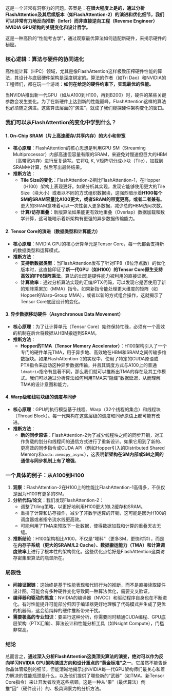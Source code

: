 这是一个非常有洞察力的问题。答案是：**在很大程度上是的，通过分析FlashAttention及其后续版本（如FlashAttention-2）的演进和优化细节，我们可以非常有力地反向推断（Infer）而非直接逆向工程（Reverse Engineer）NVIDIA GPU架构的关键变化和设计哲学。**

这是一种高阶的“性能考古学”，通过观察最优算法如何适配新硬件，来揭示硬件的秘密。

### 核心逻辑：算法与硬件的协同进化

高性能计算（HPC）领域，尤其是像FlashAttention这样极致压榨硬件性能的算法，其设计与底层硬件架构是深度绑定的。算法的作者（如Tri Dao）和NVIDIA的工程师们，都在玩一个游戏：**如何在给定的硬件约束下，实现最优的性能。**

当NVIDIA推出新一代GPU（如从A100到H100，再到B200）时，硬件的某些关键参数会发生变化。为了在新硬件上达到新的性能巅峰，FlashAttention这样的算法也必须随之演进。这些算法层面的“演进”，就成了我们窥探硬件架构变化的窗口。

### 我们可以从FlashAttention的变化中学到什么？

#### 1. On-Chip SRAM（片上高速缓存/共享内存）的大小和带宽
*   **核心原理**：FlashAttention的核心思想是利用GPU SM（Streaming Multiprocessor）内部高速但容量有限的SRAM，来避免对慢速但巨大的HBM（高带宽内存）进行反复读写。它将Q, K, V矩阵切分成小块（Tile），加载到SRAM中计算，然后写出最终结果。
*   **推断方法**：
    *   **Tile Size的变化**：FlashAttention-2相比FlashAttention-1，在Hopper（H100）架构上表现更好。如果分析其实现，发现它能够使用更大的Tile Size（块大小）或者以不同的方式组织数据块，这强烈暗示着**H100每个SM的SRAM容量比A100更大，或者SRAM的带宽更高，或者二者兼有**。更大的SRAM意味着可以一次性装入更多数据，减少总的HBM访问次数。
    *   **计算/访存重叠**：新版算法如果能更有效地重叠（Overlap）数据加载和数学计算，这可能暗示着新架构有更强的异步数据传输能力。

#### 2. Tensor Core的演进（数据类型和计算能力）
*   **核心原理**：NVIDIA GPU的核心计算单元是Tensor Core，每一代都会支持新的数据类型和运算模式。
*   **推断方法**：
    *   **支持新数据类型**：当FlashAttention发布了针对FP8（8位浮点数）的优化版本时，这直接印证了**新一代GPU（如H100）的Tensor Core原生支持高效的FP8矩阵乘法**。算法的出现是硬件能力被利用的直接证据。
    *   **计算效率**：通过分析算法实现的汇编/PTX代码，可以发现它是否使用了新的矩阵乘累加（MMA）指令。如果新指令能处理更大维度的矩阵（如Hopper的Warp-Group MMA），或者以新的方式组合操作，这就揭示了Tensor Core底层设计的变化。

#### 3. 异步数据移动硬件（Asynchronous Data Movement）
*   **核心原理**：为了让计算单元（Tensor Core）始终保持忙碌，必须有一个高效的机制在后台将数据从HBM搬运到SRAM。
*   **推断方法**：
    *   **Hopper的TMA（Tensor Memory Accelerator）**：H100架构引入了一个专门的硬件单元TMA，用于异步地、高效地在HBM和SRAM之间传输多维数据块。如果FlashAttention-2的实现中，使用了特定的CUDA原语或PTX指令来启动这种异步数据传输，并且其调度方式与A100上的普通`ldmatrix`指令有显著不同，那么我们就可以推断出TMA的存在及其工作模式。我们可以通过分析算法如何利用TMA来“隐藏”数据延迟，从而理解TMA的设计意图和能力。

#### 4. Warp级和线程块级的调度与同步
*   **核心原理**：GPU的执行模型基于线程、Warp（32个线程的集合）和线程块（Thread Block）。每一代架构在这些层级的调度和同步原语上都可能有改进。
*   **推断方法**：
    *   **新的同步原语**：FlashAttention-2为了减少线程块之间的同步开销，对工作负载的划分和线程间的通信方式进行了重新设计。如果它用到了新的、更高效的同步指令或CUDA API（例如Hopper引入的Distributed Shared Memory和`cuda::memcpy_async`），这表明**新架构在SM内部或SM之间的通信与同步机制上有了增强**。

### 一个具体的例子：从A100到H100
1.  **观察**：FlashAttention-2在H100上的性能比FlashAttention-1高得多，不仅仅是因为H100有更多的SM。
2.  **分析代码/论文**：我们发现FlashAttention-2：
    *   调整了tiling策略，以更好地利用H100更大的L2缓存和SRAM。
    *   重排了计算和访存操作，减少了非数学运算的开销，这可能是因为H100的调度器或者指令流水线更高效。
    *   可能利用了TMA来预取下一批数据，使得数据加载和计算的重叠天衣无缝。
3.  **推断结论**：H100架构相比A100，不仅是“堆料”（更多SM，更快时钟），而是在**内存子系统（更大的SRAM/L2 Cache）、数据搬运能力（TMA）和计算调度效率**上进行了根本性的架构优化。这些优化点恰好是FlashAttention这类访存密集型算法的瓶颈所在。

### 局限性

*   **间接证据链**：这始终是基于性能表现和代码行为的推断，而不是直接读取硬件设计图。可能会有多种硬件变化导致同一种算法优化，需要交叉验证。
*   **编译器和驱动的黑盒**：NVIDIA的编译器（NVCC）和驱动程序自身也在不断进化。有时性能提升可能部分归因于编译器更好地理解了代码模式并生成了更优的机器码，这会给纯粹的硬件推断带来干扰。
*   **需要极高的专业知识**：要进行这种分析，你需要同时精通CUDA编程、GPU底层架构（PTX汇编）、算法设计和性能分析工具（如Nsight Compute），门槛非常高。

### 结论

总而言之，**通过深入分析FlashAttention这类顶尖算法的演变，绝对可以作为反向学习NVIDIA GPU架构演进方向和设计重点的“黄金标准”之一**。它虽然不能告诉你晶体管级别的细节，但能清晰地揭示出NVIDIA每一代GPU架构师们最关心和着力解决的性能瓶颈是什么，以及他们提供了哪些新的“武器”（如TMA、新Tensor Core指令）来让开发者攻克这些瓶颈。这是一种从“果”（最优算法）倒推“因”（硬件设计）的、极具洞察力的分析方法。